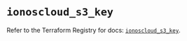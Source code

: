 # `ionoscloud_s3_key`

Refer to the Terraform Registry for docs: [`ionoscloud_s3_key`](https://registry.terraform.io/providers/ionos-cloud/ionoscloud/6.6.1/docs/resources/s3_key).
